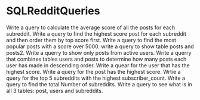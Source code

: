 # SQLRedditQueries
Write a query to calculate the average score of all the posts for each subreddit.
Write a query to find the highest score post for each subreddit and then order them by top score first.
Write a query to find the most popular posts with a score over 5000.
write a query to show table posts and posts2.
Write a querry to show only posts from active users.
Write a querry that combines tables users and posts to determine how many posts each user has made in descending order.
Write a quear for the user that has the highest score.
Write a query for the post has the highest score.
Wrtie a query for the top 5 subreddits with the highest subscriber_count.
Write a query to find the total Number of subreddits.
Write a query to see what is in all 3 tables: post, users and subreddits.
